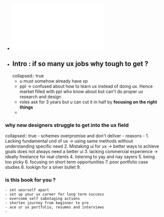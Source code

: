 - ![Get Into UX A Foolproof Guide to Getting Your First User Experience Job by Alechnavicius, Vy (z-lib.org).pdf](../assets/Get_Into_UX_A_Foolproof_Guide_to_Getting_Your_First_User_Experience_Job_by_Alechnavicius,_Vy_(z-lib.org)_1641921329070_0.pdf)
- ## Intro : if so many ux jobs why tough to get ?
  collapsed:: true
	- u must somehow already have xp
	- ppl -> confused about how to learn ux instead of doing ux. Hence market filled with ppl who know about but can't do proper ux research and design
	- roles ask for 3 years but u can cut it in half by **focusing on the right things**
	-
### why new designers struggle to get into the ux field
collapsed:: true
	- schemes overpromise and don't deliver
	- reasons
		-
		  1. Lacking fundamental und of ux -> using same methods without understanding specific need
		  2. Mistaking ui for ux -> better ways to achieve goals does not always need a better ui
		  3. lacking commercial experience -> ideally freelance for real clients
		  4. listening to yay and nay sayers
		  5. being too picky
		  6. focusing on short term opportunities
		  7. poor portfolio case studies 
		  8. lookign for a silver bullet
		  9.
### is this book for you ?
	- set uourself apart
	- set up your ux career for long term success
	- overcome self sabotaging actions
	- shorten journey from beginner to pro
	- ace ur ux portfolio, resumes and interviews
	-